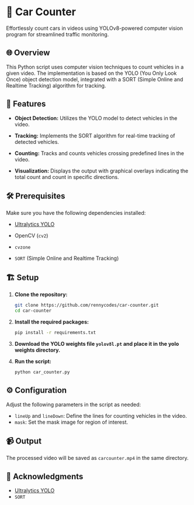 # 🚗 Car Counter

Effortlessly count cars in videos using YOLOv8-powered computer vision program for streamlined traffic monitoring.

## 🌐 Overview

This Python script uses computer vision techniques to count vehicles in a given video. The implementation is based on the YOLO (You Only Look Once) object detection model, integrated with a SORT (Simple Online and Realtime Tracking) algorithm for tracking.

## 🚀  Features

- **Object Detection:** Utilizes the YOLO model to detect vehicles in the video.

- **Tracking:** Implements the SORT algorithm for real-time tracking of detected vehicles.

- **Counting:** Tracks and counts vehicles crossing predefined lines in the video.

- **Visualization:** Displays the output with graphical overlays indicating the total count and count in specific directions.


## 🛠️ Prerequisites

Make sure you have the following dependencies installed:

- [Ultralytics YOLO](https://github.com/ultralytics/yolov5)

- OpenCV (`cv2`)

- `cvzone`

- `SORT` (Simple Online and Realtime Tracking)

## 🏗️ Setup

1. **Clone the repository:**

   ```bash
   git clone https://github.com/rennycodes/car-counter.git
   cd car-counter
   ```

2. **Install the required packages:**
    ```bash
    pip install -r requirements.txt
    ```

3. **Download the YOLO weights file `yolov8l.pt` and place it in the yolo weights directory.**


4. **Run the script:**
    ```bash
    python car_counter.py
    ```

## ⚙️ Configuration
Adjust the following parameters in the script as needed:  
- `lineUp` and `lineDown`: Define the lines for counting vehicles in the video.
- `mask`: Set the mask image for region of interest.

## 📹 Output
The processed video will be saved as `carcounter.mp4` in the same directory.

## 🙌  Acknowledgments
- [Ultralytics YOLO](https://github.com/ultralytics/yolov5)
- ```SORT```
